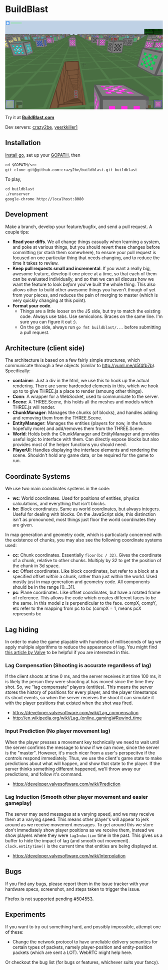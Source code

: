 BuildBlast
==========

![BuildBlast Screenshot](screenshot.png)


Try it at **[BuildBlast.com](https://www.buildblast.com)**

Dev servers: [crazy2be](http://bb.jmcgirr.com), [yeerkkiller1](http://quentinbrooks.com)

Installation
------------

[Install go](http://golang.org/doc/install), set up your [GOPATH](http://golang.org/doc/code.html#GOPATH), then

	cd $GOPATH/src
	git clone git@github.com:crazy2be/buildblast.git buildblast

To play,

	cd buildblast
	./runserver
	google-chrome http://localhost:8080
	

<!-- TODO: This section is a bit... agressive. Might want to make it kinder sounding. (Kevin feels it's okay to be agressive though.) -->
Development
-----------
Make a branch, develop your feature/bugfix, and send a pull request. A couple tips:
- **Read your diffs**. We all change things casually when learning a system, and poke at various things, but you should revert these changes before committing (or stash them somewhere), to ensure your pull request is focused on one particular thing that needs changing, and to reduce the time it takes to review.
- **Keep pull requests small and incremental**. If you want a really big, awesome feature, develop it one piece at a time, so that each of them can be evaluated individually, and so that we can all discuss how we want the feature to look *before* you've built the whole thing. This also allows other to build other awesome things you haven't though of yet from your pieces, and reduces the pain of merging to master (which is very quickly changing at this point).
- **Format your code**.
	- Things are a little looser on the JS side, but try to match the existing code. Always use tabs. Use semicolons. Braces on the same line. I'm sure you can figure it out :).
	- On the go side, always run `go fmt buildblast/...` before submitting a pull request.

Architecture (client side)
---------------
The architecture is based on a few fairly simple structures, which communicate through a few objects (similar to http://yuml.me/d5f4fb7b). Specifically:
- **container**: Just a div in the html, we use this to hook up the actual rendering. There are some hardcoded elements in this, which we hook up to to give THREE.js a place to render (amoung other things).
- **Conn**: A wrapper for a WebSocket, used to communicate to the server.
- **Scene**: A THREE.Scene, this holds all the meshes and models which THREE.js will render.
- **ChunkManager**: Manages the chunks (of blocks), and handles adding and removing them from the THREE.Scene.
- **EntityManager**: Manages the entities (players for now, in the future hopefully more) and add/removes them from the THREE.Scene.
- **World**: Holds both the ChunkManager and EntityManager and provides useful logic to interface with them. Can directly expose blocks but also provides most of the helper functions you should need.
- **PlayerUI**: Handles displaying the interface elements and rendering the scene. Shouldn't hold any game data, or be required for the game to run.

Coordinate Systems
----------------------------
We use two main coordinates systems in the code:
- **wc**: World coordinates. Used for positions of entities, physics calculations, and everything that isn't blocks.
- **bc**: Block coordinates. Same as world coordinates, but always integers. Useful for dealing with blocks. On the JavaScript side, this distinction isn't as pronounced, most things just floor the world coordinates they are given.

In map generation and geometry code, which is particularly concerned with the existence of chunks, you may also see the following coordinate systems used:
- **cc**: Chunk coordinates. Essentially `floor(bc / 32)`. Gives the coordinate of a chunk, relative to other chunks. Multiply by 32 to get the position of the chunk in 3d space.
- **oc**: Offset coordinates. Like block coordinates, but refer to a block at a specified offset *within* a chunk, rather than just within the world. Used mostly just in map generation and geometry code. All components should be in the range [0...31].
- **pc**: Plane coordinates. Like offset coordinates, but have a rotated frame of reference. This allows the code which creates different faces to be the same. In this model z is perpendicular to the face. compX, compY, etc refer to the mapping from pc to bc (compX = 1, means pcX represents bc

Lag hiding
----------
In order to make the game playable with hundreds of milliseconds of lag we apply multiple algorithms to reduce the appearance of lag. You might find [this article by Valve](https://developer.valvesoftware.com/wiki/Source_Multiplayer_Networking) to be helpful if you are interested in this.

### Lag Compensation (Shooting is accurate regardless of lag)
If the client shoots at time 0 ms, and the server receives it at time 100 ms, it is likely the person they were shooting at has moved since the time they shot. So, we "lag compensate" players (entities). This means the server stores the history of positions for every player, and the player timestamps its shoot events, so when the server receives the shoot it can simulate it with the player positions that existed when the shot was fired.

 - https://developer.valvesoftware.com/wiki/Lag_compensation
 - http://en.wikipedia.org/wiki/Lag_(online_gaming)#Rewind_time

### Input Prediction (No player movement lag)
When the player presses a movement key technically we need to wait until the server confirms the message to know if we can move, since the server is the "master". However, it's much nicer from a user's perspecitve if the controls respond immediately. Thus, we use the client's game state to make predictions about what will happen, and show that state to the player. If the server thinks something different happened, we'll throw away our predictions, and follow it's command.

 - https://developer.valvesoftware.com/wiki/Prediction

### Lag Induction (Smooth other player movement and easier gameplay)
The server may send messages at a varying speed, and we may receive them at a varying speed. This means other player's will appear to jerk around as we receive movement messages. To get around this we store don't immediately show player positions as we receive them, instead we show players where they were `lagInduction` time in the past. This gives us a buffer to hide the impact of lag (and smooth out movement). `clock.entityTime()` is the current time that entities are being displayed at.

 - https://developer.valvesoftware.com/wiki/Interpolation

Bugs
-------
If you find any bugs, please report them in the issue tracker with your hardware specs, screenshot, and steps taken to trigger the issue.

Firefox is not supported pending [#504553](https://bugzilla.mozilla.org/show_bug.cgi?id=504553).

Experiments
-----------------
If you want to try out something hard, and possibly impossible, attempt one of these:
- Change the network protocol to have unreliable delivery semantics for certain types of packets, namely player-position and entity-position packets (which are sent a LOT). WebRTC might help here.

Or checkout the bug list (for bugs or features, whichever suits your fancy).
